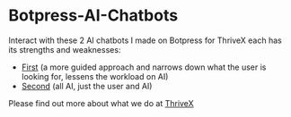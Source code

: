 # Botpress-AI-Chatbots

Interact with these 2 AI chatbots I made on Botpress for ThriveX each has its strengths and weaknesses:

- [First](https://cdn.botpress.cloud/webchat/v2/shareable.html?botId=5b7ee18f-8974-422f-840e-142dc18f1b9e) (a more guided approach and narrows down what the user is looking for, lessens the workload on AI)
- [Second](https://cdn.botpress.cloud/webchat/v2/shareable.html?botId=deed9ff3-8d50-43f3-9c7e-cdeae024662d) (all AI, just the user and AI)

Please find out more about what we do at [ThriveX](https://thrivex.store/)
